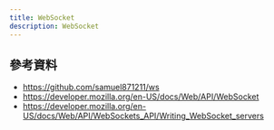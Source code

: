 ```yaml
---
title: WebSocket
description: WebSocket
---
```


## 參考資料

- https://github.com/samuel871211/ws
- https://developer.mozilla.org/en-US/docs/Web/API/WebSocket
- https://developer.mozilla.org/en-US/docs/Web/API/WebSockets_API/Writing_WebSocket_servers
